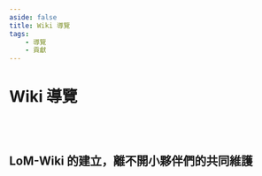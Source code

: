 ```yaml
---
aside: false
title: Wiki 導覽
tags:
    - 導覽
    - 貢獻
---
```


# Wiki 導覽

<br>

<NavList />

<br>

## LoM-Wiki 的建立，離不開小夥伴們的共同維護

<div v-html="$frontmatter.contributors"></div>

<script setup>
import NavList from './.vitepress/theme/components/private/NavList.vue'

import { VPTeamMembers } from 'vitepress/theme'
import { ref, onMounted } from 'vue'

const members = ref([])

onMounted(async () => {
  const baseUrl = import.meta.env.BASE_URL || '/'
  const response = await fetch(`${baseUrl}/json/contributors.json`)
  const data = await response.json()
  members.value = data
})
</script>

<VPTeamMembers size="small" :members="members" />
